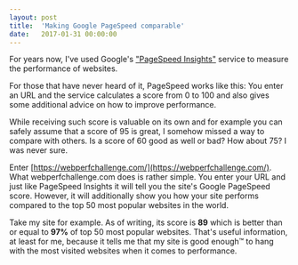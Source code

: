 ```yaml
---
layout: post
title:  'Making Google PageSpeed comparable'
date:   2017-01-31 00:00:00
---
```


For years now, I've used Google's ["PageSpeed Insights"](https://developers.google.com/speed/pagespeed/insights/) service to measure the performance of websites.

For those that have never heard of it, PageSpeed works like this: You enter an URL and the service calculates a score from 0 to 100 and also gives some additional advice on how to improve performance.

<amp-img
width="2082"
height="1722"
layout="responsive"
src="/assets/img/posts/pagespeed-insights.png"
alt="Screenshot pagespeed insights">
</amp-img>


While receiving such score is valuable on its own and for example you can safely assume that a score of 95 is great, I somehow missed a way to compare with others. Is a score of 60 good as well or bad? How about 75? I was never sure.

Enter [https://webperfchallenge.com/](https://webperfchallenge.com/). What webperfchallenge.com does is rather simple. You enter your URL and just like PageSpeed Insights it will tell you the site's Google PageSpeed score. However, it will additionally show you how your site performs compared to the top 50 most popular websites in the world.

Take my site for example. As of writing, its score is **89** which is better than or equal to **97%** of top 50 most popular websites. That's useful information, at least for me, because it tells me that my site is good enough™ to hang with the most visited websites when it comes to performance.

<amp-img
width="2082"
height="1722"
layout="responsive"
src="/assets/img/posts/webperf-challenge.png"
alt="Screenshot webperfchallenge.com">
</amp-img>
